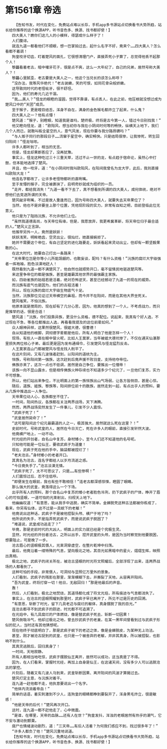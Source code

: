 # 第1561章 帝选
        【告知书友，时代在变化，免费站点难以长存，手机app多书源站点切换看书大势所趋，站长给你推荐的这个换源APP，听书音色多、换源、找书都好使！】
       四大美人？瞧你们这几人的小模样，得瑟成什么样子了！
       人们腹诽。
       就连九道一都看他们不顺眼，想一巴掌拍过去，起什么名字不好，竟来个……四大美人？怎么看都不着调！
       狗皇咬牙切齿，盯着楚风的面孔，它很想清理门户，直接弄死小子算了，总觉得他丢不起那个人！
       黎龘看着老古，暗中嘬牙花子，很是点不爽，这么一大年纪了，自己的兄弟，居然号称大美人？！
       黎龘心里腻歪，老古要是大美人之一，他这个当兄长的该怎么称呼？
       “没办法，我等风华绝代！”老古装嫩，笑的可恨，如同花骨朵般娇嫩。
       这导致同时代的老怪呲牙，很不舒坦。
       因为，他们的寿元几近干涸。
       “我……美人？”怪龙的眼瞪的溜圆，觉得不靠谱，有点丢人，在此之前，他压根就没想过成为楚风口中的“天团”成员。
       至于猴子，更是瞠目结舌，浑身不自在，满身的金色猴毛都炸立了起来，什么鬼？
       四大美人之一？他有点懵！
       楚风道：“猴子，别瞪眼，知道我是谁吗，楚终极，终将是古今第一人，错过今日别找我！”
       他又瞪向怪龙，道：“欧阳风，想当初你与我在小阴间时何等的畅快，纵横天上地下，我们几个人而已，就敢叫板全星空的人，意气风发，现在你要与我分路扬镳吗？”
       “与人贩子同行的那段日子……流窜于星空中，确实畅快。只是结局很惨，让我惨死，转生回归阳间！”怪龙咕哝。
       许多人都听到了，相当的无言。
       但是，怪龙却果断答应了，没再犹豫。
       事实上，怪龙这种吃过三十三重天草，活过不止一世的龙，有点趋于宿命论，虽然心中打鼓，但本能地选择了楚风。
       并且，他一咬牙，道：“在小阴间时我叫欧阳风，在阳间我曾名为龙大宇，此后，我则直接叫欧阳大龙！”
       他连名字都改了，让许多老怪物都听的直咧嘴。
       至于发懵的猴子，完全被裹挟了，启明奇妙就成为组织的一员。
       “走开，都给我消失！”九道一看不下去了，真不想看到所谓的四大美人，成何体统，绝对不想他们去竞逐所谓的天帝。
       楚风龇牙咧嘴，不过是故人重逢而已，因为号称四大美人，就要失去天帝果位了？
       当然，他也不是非要坐上那个位置，凭他现阶段的实力，非常有自知之明，目前登临此位无意义。
       他只是为了阻挡沅族，不允许他们上位。
       “虽然我道德高尚，与天帝位有缘，但是，我愿放弃，我更希冀革新，将天帝位归于最合适的人。”楚风义正言辞。
       他推举另外一人，竟然是妖妖！
       妖妖浅笑，明眸皓齿，空灵出尘，很灿烂，她直接婉拒了。
       她并不需要这个帝位，有自己坚定的进化路要走，妖妖看起来灵动出尘，但却有一颗坚毅果敢的心。
       在这大时代，她要自己打出一条路来！
       “天帝果位岂是你等小儿所能觊觎的，也敢妄谈，配吗？有什么资格！”沅族的腐烂大宇级强者一挥袍袖，脸色淡漠地赶人！
       既然看到九道一都不满楚风了，他自然也就顺势开口，毫不留情民地驱逐楚风等。
       来这里争帝位的都是强族，甚至是雄霸其他世界的最强霸主家族。
       如，四劫雀族的始祖若是活着，绝对恐怖逆天，甚至已经撼动了九道一的现在的威势。
       而沅族有底气也是因为，他们的古祖活着！
       所以，现在沅族的腐烂大宇级生物底气十足。
       当然，沅族那位见证过天帝横空的鼻祖，而今并不在阳间，而是在其他大界坐死关。
       楚风嗤笑，不怕沅族。
       他原本就是搅局的，现在却有了几分心思，因为，他真的想到了一个人，不考虑战力，而只是推举的话，很是合适！
       楚风道：“沅族，你们投靠异族，更没什么资格，德不配位。说起来，我真有个好人选，不过现在不急，等各位都推出人选，再看看我提及的这位前辈如何。”
       众人眼神异样，这果然很楚风，很姬大德，很曹德！
       自从知道他的根脚，洞彻德字辈都是他后，所有人明白了他是怎样一个人！
       现场，有些人一直在眼中冒火呢，比如人王莫家，当年被姬大德坑惨了，不仅在通天仙瀑那里损失两位核心子弟，最后更是因为发布通缉令，引发楚风与怪龙猛烈反击。
       人王莫家连山门都被楚风与怪龙找人削平了。
       在这片刻间，又有几波强者赶到，以阳间的道统为主。
       恒族，号称阳间第一强族，这次赶到后竟声援不败羽皇，支持他夺帝位。
       佛族亦来了，这次一点也不低调，居然是自己争位，要推出一位僧帝！
       该族一向不显山露水，但是相传佛族火种存续也不知道多少个纪元了，一旦他们复苏，实力不可想象。
       所以，他们站出来争位，不比明面上的第一族恒族出山气场弱，让各方皆侧目，甚是心惊。
       随后，道族、姬族、黎族等，阳间排位前十的数族，居然走到一起，有点出乎人的预料，要从几族中推选出一人争位。
       天帝果位动人心，各族都坐不住了。
       一时间，阳间热议，各族都在关注两界战场，天下沸腾。
       然而，两界战场突然发生了一件事儿，引发不少人震惊。
       “武疯子死了！”
       “武皇居然毙命了！”
       “这可是阳间这个纪元最霸道的人之一，极其强大，居然就这么死在这里？！”
       史前时代，号称武皇的人，居然在今日灭亡，死在许多人的眼前，直接引发轩然大波。
       他竟横尸地上，一动不动。
       时光经的开创者，自名山中复苏，身材矮小，至今人们还不知道他的名号呢。
       只知他可能是一位仙王，要收武疯子为道童！
       现在，武疯子死在他的手中，脑袋都被捏烂了！
       “老夫沧古。”身材矮小的老者开口。
       其真名为沧古，连名字都给人以岁月流逝之感。
       “今日竟失手了。”沧古淡漠无情。
       “武疯子死了，太不可思议了，只是……有些惨啊！”
       人们震惊过后，忍不住低呼。
       “即便发生在眼前，我也有些不敢相信！”连老古都深感惊悚，瞪圆了眼睛。
       那么强大的武皇，竟落得这么一个下场。
       出乎所有人的预料，那个自名山中复苏的矮小老者脸色冷冽，扔下武疯子的尸体，睁开了眉心的可怕竖眼，一道可怕的光束射出，扫视天上地下。
       他幽幽叹道：“有意思，能从我手中逃脱，确实不简单。金蝉脱壳这种古法都被你练成了，看来，你另有仙体，这不过是一具蜕下的老躯！”
       他竟说出这种话，武疯子不是被他捏裂头颅、横尸于地了吗？
       他所说的失手，不是指弄死武疯子，而是说武疯子脱困了？
       “难道说，武皇成功逃走了？”
       毕竟，那是史前时代的大凶人，明面上的实力就已经是个究极生灵。
       显然，时光经的开创者沧古，之所以出手，捏开武皇的头颅，是因为当时察觉到他要脱困，想要阻止，可是晚了一步。
       沧古眉心的竖眼极其慑人，光束洞穿虚空，在整片乾坤中扫荡。
       最后，他竟沿着一缕特殊的气息，望向极北之地，其目光如黑暗中的星火，熠熠生辉，映照出真相。
       极北之地，武疯子的闭关所在，被沧古竖眼的时光符文照耀后，全部浮现了出来，连两界战场的人都看到了。
       这种可怕的手段，非常慑人，可洞彻与显照亿万里外的景象。
       人们看到，武疯子的残影在那里，渐渐模糊下去，并撕裂了天地，从容离开阳间。
       “吾为武皇，终将打穿一切！他日，无敌回归！”那是他最后的声音。
       轰！
       然后，人们看到，极北之地焚烧，其道场都化成了符文光焰，所有痕迹与气息都消失了。
       事实上，在沧古的竖眼照耀到那里时，武疯子早已离开了，所见不过是历史的回溯。
       “有意思，斩断了时光，留下几具老迈与腐烂的躯体，真身摆脱了我的目光。”
       连沧古都寻不到武疯子的踪迹，时光都不可追溯了。
       在光焰中，有几具腐烂的尸体燃烧，像是替武疯子死去，斩断一切因果！
       楚风倒吸冷气，他却过极北之地，曾去抄武疯子的老巢，在某一黑牢间曾看到过与武疯子形似的犯人，当时还有其他猜想呢。
       现在他终于彻底明白了，那是武疯子蜕下的老迈之体，像是金蝉脱皮，为某种无上功法。
       甚至，刚才被沧古捉到的武皇，也只是一个被舍弃的老躯，并非其真身，所以被捏裂，也影响不到什么。
       其真灵逃脱后，回归真身了！
       一时间，天地寂静。
       所有人都相当地吃惊，武疯子摆脱仙王离开，居然可以成功，这当真是了不得。
       因为，在人们看来，掌握时光经，再加上自身是仙王，在这诸天间，没有多少人可以逃脱沧古的掌控。
       片刻后，随着又有几波人马到来，武皇斩断因果、离开阳间的风波才算揭过去。
       楚风打定主意，与沅族对着干。
       连九道一赶他都不走，他执意要说出一个名字。
       “他体内流淌着帝血！”
       简单的话语，着实刺激到不少人，连狗皇的眼睛都睁到要裂开了，浑身黑毛炸立，很是敏感！
       “他是天帝的后代！”楚风再次开口。
       这时，连九道一都不赶他走了，心中微震。
       “是谁，在哪里，天帝的血脉……还有人在世？”狗皇发抖，浑浊的老眼居然有热乎的潮气，它不安与激动到颤栗。
       腐尸也情绪波动剧烈，道：“三天帝……有后人活着？为何我们感应不到，找过很多年了！”
       “许多人都负了他！”楚风沉重地说道。
       【告知书友，时代在变化，免费站点难以长存，手机app多书源站点切换看书大势所趋，站长给你推荐的这个换源APP，听书音色多、换源、找书都好使！】